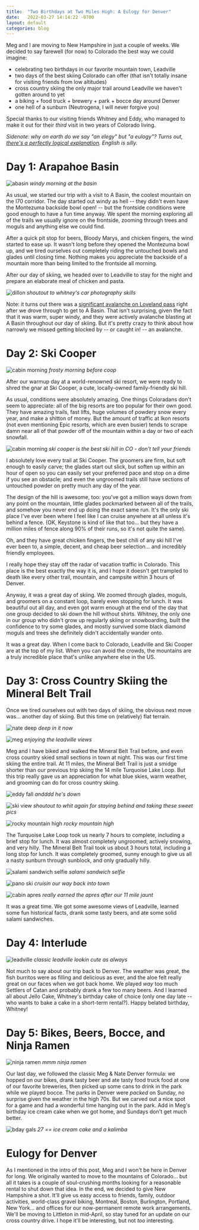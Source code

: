 ```yaml
---
title:  "Two Birthdays at Two Miles High: A Eulogy for Denver"
date:   2022-03-27 14:14:22 -0700
layout: default
categories: blog
---
```


Meg and I are moving to New Hampshire in just a couple of weeks.
We decided to say farewell (for now) to Colorado the best way we
could imagine:

- celebrating two birthdays in our favorite mountain town, Leadville
- two days of the best skiing Colorado can offer (that isn't totally
  insane for visiting friends from low altitudes)
- cross country skiing the only major trail around Leadville we haven't
  gotten around to yet
- a biking + food truck + brewery + park + bocce day around Denver
- one hell of a sunburn (Neutrogena, I will never forgive you)

Special thanks to our visiting friends Whitney and Eddy, who managed
to make it out for their *third* visit in two years of Colorado
living.

*Sidenote: why on earth do we say "an elegy" but "a eulogy"? Turns out,
[there's a perfectly logical explanation](https://www.quora.com/Which-of-the-indefinite-articles-a-or-an-precedes-the-word-eulogy).
English is silly.*

<!-- readmore -->

# Day 1: Arapahoe Basin

![abasin](/../_images/mar_2022_leadville/01_abasin.jpg)
*windy morning at the basin*

As usual, we started our trip with a visit to A Basin, the coolest
mountain on the I70 corridor. The day started out windy as hell --
they didn't even have the Montezuma backside bowl open! --
but the frontside conditions were good enough to have a fun time
anyway. We spent the morning exploring all of the trails we usually
ignore on the frontside, zooming through trees and moguls and anything
else we could find.

After a quick pit stop for beers, Bloody Marys, and chicken fingers,
the wind started to ease up. It wasn't long before they opened the
Montezuma bowl up, and we tired ourselves out completely riding the
untouched bowls and glades until closing time. Nothing makes
you appreciate the backside of a mountain more than being limited to
the frontside all morning.

After our day of skiing, we headed over to Leadville to stay for the
night and prepare an elaborate meal of chicken and pasta.

![dillon](/../_images/mar_2022_leadville/02_dillon.jpg)
*shoutout to whitney's car photography skills*

Note: it turns out there was a [significant avalanche on Loveland pass](https://www.9news.com/article/news/local/avalanche-us-6-loveland-pass/73-0c332d9a-2f9e-4422-8fa3-524f833d28bd)
right after we drove through to get to A Basin. That isn't surprising,
given the fact that it was warm, super windy, and they were actively
avalanche blasting at A Basin throughout our day of skiing. But it's
pretty crazy to think about how narrowly we missed getting blocked by --
or caught in! -- an avalanche.

# Day 2: Ski Cooper

![cabin morning](/../_images/mar_2022_leadville/03_cabin_morning.jpg)
*frosty morning before coop*

After our warmup day at a world-renowned ski resort, we were ready
to shred the gnar at Ski Cooper, a cute, locally-owned family-friendly
ski hill.

As usual, conditions were absolutely amazing. One things Coloradans
don't seem to appreciate: all of the big resorts are too popular for
their own good. They have amazing trails, fast lifts, huge volumes of
powdery snow every year, and make a shitton of money. But the amount
of traffic at Ikon resorts (not even mentioning Epic resorts, which
are even busier) tends to scrape damn near all of that powder off of
the mountain within a day or two of each snowfall.

![cabin morning](/../_images/mar_2022_leadville/04_coop.jpg)
*ski cooper is the best ski hill in CO - don't tell your friends*

I absolutely love every trail at Ski Cooper. The groomers are firm,
but soft enough to easily carve; the glades start out slick, but soften
up within an hour of open so you can easily set your preferred pace and
stop on a dime if you see an obstacle; and even the ungroomed trails
still have sections of untouched powder on pretty much any day of the
year.

The design of the hill is awesome, too: you've got a million ways down
from any point on the mountain, little glades pockmarked between all of
the trails, and somehow you never end up doing the exact same run. It's
the only ski place I've ever been where I feel like I can cruise anywhere
at all unless it's behind a fence. (OK, Keystone is kind of like that too...
but they have a million miles of fence along 90% of their runs, so it's
not quite the same).

Oh, and they have great chicken fingers, the best chili of any ski hill
I've ever been to, a simple, decent, and cheap beer selection... and
incredibly friendly employees.

I really hope they stay off the radar of vacation traffic in Colorado.
This place is the best exactly the way it is, and I hope it doesn't get
trampled to death like every other trail, mountain, and campsite within
3 hours of Denver.

Anyway, it was a great day of skiing. We zoomed through glades, moguls,
and groomers on a constant loop, barely even stopping for lunch. It
was beautiful out all day, and even got warm enough at the end of the day
that one group decided to ski down the hill without shirts. Whitney,
the only one in our group who didn't grow up regularly skiing or snowboarding,
built the confidence to try some glades, and mostly survived some black
diamond moguls and trees she definitely didn't accidentally wander onto.

It was a great day. When I come back to Colorado, Leadville and Ski Cooper
are at the top of my list. When you can avoid the crowds, the mountains
are a truly incredible place that's unlike anywhere else in the US.

# Day 3: Cross Country Skiing the Mineral Belt Trail

Once we tired ourselves out with two days of skiing, the obvious next
move was... another day of skiing. But this time on (relatively) flat
terrain.

![nate deep](/../_images/mar_2022_leadville/05_nate_deep.jpg)
*deep in it now*

![meg](/../_images/mar_2022_leadville/06_meg.jpg)
*enjoying the leadville views*

Meg and I have biked and walked the Mineral Belt Trail before, and even
cross country skied small sections in town at night. This was our first
time skiing the entire trail. At 11 miles, the Mineral Belt Trail is just
a smidge shorter than our previous trip skiing the 14 mile Turquoise Lake Loop.
But this trip really gave us an appreciation for what blue skies, warm
weather, and grooming can do for cross country skiing.

![eddy fall](/../_images/mar_2022_leadville/07_eddy_fall.jpg)
*andddd he's down*

![ski view](/../_images/mar_2022_leadville/08_ski_view.jpg)
*shoutout to whit again for staying behind and taking these sweet pics*

![rocky mountain high](/../_images/mar_2022_leadville/09_you_high_bruh.jpg)
*rocky mountain high*

The Turquoise Lake Loop took us nearly 7 hours to complete, including a
brief stop for lunch. It was almost completely ungroomed, actively
snowing, and very hilly. The Mineral Belt Trail took us about 3 hours
total, including a long stop for lunch. It was completely groomed,
sunny enough to give us all a nasty sunburn through sunblock, and
only gradually hilly.

![salami sandwich selfie](/../_images/mar_2022_leadville/11_sammies.jpg)
*salami sandwich selfie*

![pano ski](/../_images/mar_2022_leadville/10_pano_ski.jpg)
*cruisin our way back into town*

![cabin apres](/../_images/mar_2022_leadville/12_cabin_apres.jpg)
*really earned the apres after our 11 mile jaunt*

It was a great time. We got some awesome views of Leadville, learned some
fun historical facts, drank some tasty beers, and ate some solid salami
sandwiches.

# Day 4: Interlude

![leadville](/../_images/mar_2022_leadville/13_leadville.jpg)
*classic leadville lookin cute as always*

Not much to say about our trip back to Denver. The weather was great,
the fish burritos were as filling and delicious as ever, and the aloe
felt really great on our faces when we got back home. We played *way*
too much Settlers of Catan and probably drank a few too many beers.
And I learned all about Jello Cake, Whitney's birthday cake of choice
(only one day late -- who wants to bake a cake in a short-term rental?).
Happy belated birthday, Whitney!

# Day 5: Bikes, Beers, Bocce, and Ninja Ramen

![ninja ramen](/../_images/mar_2022_leadville/14_ninja_ramen.jpg)
*mmm ninja ramen*

Our last day, we followed the classic Meg & Nate Denver formula: we
hopped on our bikes, drank tasty beer and ate tasty food truck food
at one of our favorite breweries, then picked up some cans to drink
in the park while we played bocce. The parks in Denver were *packed*
on Sunday, no surprise given the weather in the high 70s. But we
carved out a nice spot for a game and had a wonderful time hanging
out in the park. Add in Meg's birthday ice cream cake when we got
home, and Sundays don't get much better.

![bday gals](/../_images/mar_2022_leadville/15_bday_gals.jpg)
*27 == ice cream cake and a kalimba*

# Eulogy for Denver

As I mentioned in the intro of this post, Meg and I won't be here
in Denver for long. We originally wanted to move to the mountains
of Colorado... but all it takes is a couple of soul-crushing months
looking for a reasonable rental to shut down that idea. In the end,
we decided to give New Hampshire a shot. It'll give us easy access to
friends, family, outdoor activities, world-class gravel biking,
Montreal, Boston, Burlington, Portland, New York... and offices for
our now-permanent remote work arrangements. We'll be moving to
Littleton in mid-April, so stay tuned for an update on our cross
country drive. I hope it'll be interesting, but not *too* interesting.
